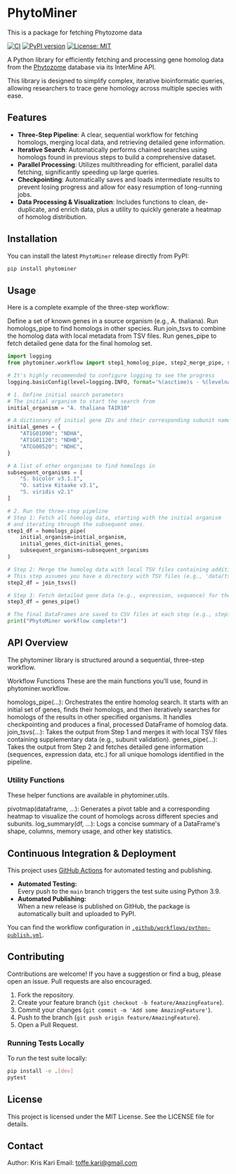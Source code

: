 # PhytoMiner
This is a package for fetching Phytozome data

[![CI](https://github.com/boffus/PhytoMiner/actions/workflows/python-publish.yml/badge.svg)](https://github.com/boffus/PhytoMiner/actions/workflows/python-publish.yml)
[![PyPI version](https://badge.fury.io/py/phytominer.svg)](https://badge.fury.io/py/phytominer)
[![License: MIT](https://img.shields.io/badge/License-MIT-yellow.svg)](https://opensource.org/licenses/MIT)

A Python library for efficiently fetching and processing gene homolog data from the [Phytozome](https://phytozome-next.jgi.doe.gov/) database via its InterMine API.

This library is designed to simplify complex, iterative bioinformatic queries, allowing researchers to trace gene homology across multiple species with ease.

## Features

- **Three-Step Pipeline**: A clear, sequential workflow for fetching homologs, merging local data, and retrieving detailed gene information.
- **Iterative Search**: Automatically performs chained searches using homologs found in previous steps to build a comprehensive dataset.
- **Parallel Processing**: Utilizes multithreading for efficient, parallel data fetching, significantly speeding up large queries.
- **Checkpointing**: Automatically saves and loads intermediate results to prevent losing progress and allow for easy resumption of long-running jobs.
- **Data Processing & Visualization**: Includes functions to clean, de-duplicate, and enrich data, plus a utility to quickly generate a heatmap of homolog distribution.

## Installation

You can install the latest `PhytoMiner` release directly from PyPI:

```bash
pip install phytominer
```

## Usage

Here is a complete example of the three-step workflow:

Define a set of known genes in a source organism (e.g., A. thaliana).
Run homologs_pipe to find homologs in other species.
Run join_tsvs to combine the homolog data with local metadata from TSV files.
Run genes_pipe to fetch detailed gene data for the final homolog set.

```python
import logging
from phytominer.workflow import step1_homolog_pipe, step2_merge_pipe, step3_gene_pipe

# It's highly recommended to configure logging to see the progress
logging.basicConfig(level=logging.INFO, format='%(asctime)s - %(levelname)s - %(message)s')

# 1. Define initial search parameters
# The initial organism to start the search from
initial_organism = "A. thaliana TAIR10"

# A dictionary of initial gene IDs and their corresponding subunit names
initial_genes = {
    "AT1G01090": "NDHA",
    "AT1G01120": "NDHB",
    "ATCG00520": "NDHC",
}

# A list of other organisms to find homologs in
subsequent_organisms = [
    "S. bicolor v3.1.1",
    "O. sativa Kitaake v3.1",
    "S. viridis v2.1"
]

# 2. Run the three-step pipeline
# Step 1: Fetch all homolog data, starting with the initial organism
# and iterating through the subsequent ones.
step1_df = homologs_pipe(
    initial_organism=initial_organism,
    initial_genes_dict=initial_genes,
    subsequent_organisms=subsequent_organisms
)

# Step 2: Merge the homolog data with local TSV files containing additional metadata.
# This step assumes you have a directory with TSV files (e.g., 'data/tsv/').
step2_df = join_tsvs()

# Step 3: Fetch detailed gene data (e.g., expression, sequence) for the homologs found.
step3_df = genes_pipe()

# The final DataFrames are saved to CSV files at each step (e.g., step1output.csv).
print("PhytoMiner workflow complete!")

```

## API Overview

The phytominer library is structured around a sequential, three-step workflow.

Workflow Functions
These are the main functions you'll use, found in phytominer.workflow.

homologs_pipe(...): Orchestrates the entire homolog search. It starts with an initial set of genes, finds their homologs, and then iteratively searches for homologs of the results in other specified organisms. It handles checkpointing and produces a final, processed DataFrame of homolog data.
join_tsvs(...): Takes the output from Step 1 and merges it with local TSV files containing supplementary data (e.g., subunit validation).
genes_pipe(...): Takes the output from Step 2 and fetches detailed gene information (sequences, expression data, etc.) for all unique homologs identified in the pipeline.

### Utility Functions

These helper functions are available in phytominer.utils.

pivotmap(dataframe, ...): Generates a pivot table and a corresponding heatmap to visualize the count of homologs across different species and subunits.
log_summary(df, ...): Logs a concise summary of a DataFrame's shape, columns, memory usage, and other key statistics.

## Continuous Integration & Deployment

This project uses [GitHub Actions](https://github.com/features/actions) for automated testing and publishing.

- **Automated Testing:**  
  Every push to the `main` branch triggers the test suite using Python 3.9.
- **Automated Publishing:**  
  When a new release is published on GitHub, the package is automatically built and uploaded to PyPI.

You can find the workflow configuration in [`.github/workflows/python-publish.yml`](.github/workflows/python-publish.yml).

## Contributing

Contributions are welcome! If you have a suggestion or find a bug, please open an issue. Pull requests are also encouraged.

1.  Fork the repository.
2.  Create your feature branch (`git checkout -b feature/AmazingFeature`).
3.  Commit your changes (`git commit -m 'Add some AmazingFeature'`).
4.  Push to the branch (`git push origin feature/AmazingFeature`).
5.  Open a Pull Request.

### Running Tests Locally

To run the test suite locally:

```bash
pip install -e .[dev]
pytest
```

## License

This project is licensed under the MIT License. See the LICENSE file for details.

## Contact

Author: Kris Kari
Email: toffe.kari@gmail.com